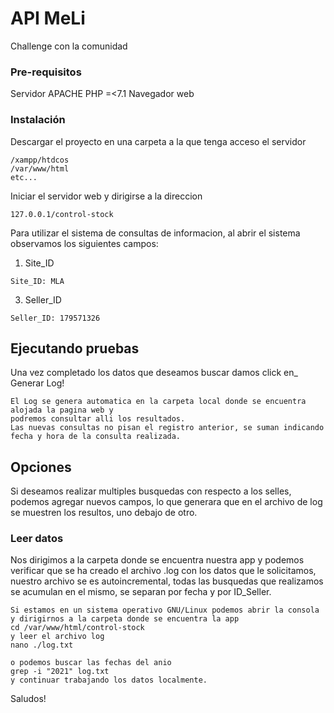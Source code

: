# API MeLi

Challenge con la comunidad


### Pre-requisitos 

Servidor APACHE
PHP =<7.1
Navegador web




### Instalación 

Descargar el proyecto en una carpeta a la que tenga acceso el servidor
```
/xampp/htdcos 
/var/www/html
etc...
```
Iniciar el servidor web y dirigirse a la direccion 

```
127.0.0.1/control-stock
```

Para utilizar el sistema de consultas de informacion, al abrir el sistema observamos los siguientes campos:
1) Site_ID
```
Site_ID: MLA
```
3) Seller_ID
```
Seller_ID: 179571326
```

## Ejecutando pruebas 

Una vez completado los datos que deseamos buscar damos click en_ Generar Log!

```
El Log se genera automatica en la carpeta local donde se encuentra alojada la pagina web y 
podremos consultar alli los resultados.
Las nuevas consultas no pisan el registro anterior, se suman indicando fecha y hora de la consulta realizada.
```

## Opciones 

Si deseamos realizar multiples busquedas con respecto a los selles, podemos agregar nuevos campos, lo que generara que en el archivo de log
se muestren los resultos, uno debajo de otro.

### Leer datos

Nos dirigimos a la carpeta donde se encuentra nuestra app y podemos verificar que se ha creado el archivo .log con los datos que le solicitamos, nuestro archivo se es autoincremental, todas las busquedas que realizamos se acumulan en el mismo, se separan por fecha y por ID_Seller.

```
Si estamos en un sistema operativo GNU/Linux podemos abrir la consola y dirigirnos a la carpeta donde se encuentra la app
cd /var/www/html/control-stock
y leer el archivo log 
nano ./log.txt

o podemos buscar las fechas del anio
grep -i "2021" log.txt
y continuar trabajando los datos localmente.
```

Saludos!


